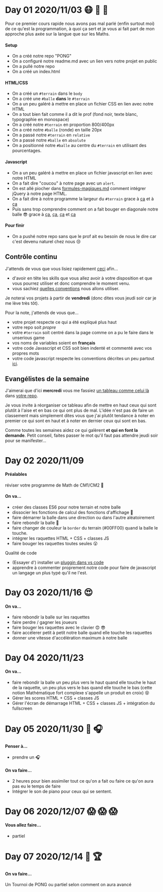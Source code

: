 
# Day 01 2020/11/03 :mask: :speech_balloon: :snail:

Pour ce premier cours rapide nous avons pas mal parlé (enfin surtout moi) de ce qu'est la programmation, à quoi ça sert et je vous ai fait part de mon approche plus axée sur la langue que sur les Maths.

#### Setup

- On a créé notre repo "PONG"
- On a configuré notre readme.md avec un lien vers notre projet en public
- On a pullé notre repo
- On a créé un index.html

#### HTML/CSS

- On a créé un `#terrain` dans le `body`
- On a créé une `#balle` **dans** le `#terrain`
- On a un peu galéré à mettre en place un fichier CSS en lien avec notre HTML
- On a tout bien fait comme il a dit le prof (fond noir, texte blanc, typographie en monospace)
- On a créé notre `#terrain` en proportion 800/400px
- On a créé notre `#balle` (ronde) en taille 20px
- On a passé notre `#terrain` en `relative`
- On a passé notre `#balle` en `absolute`
- On a positionné notre `#balle` au centre du `#terrain` en utilisant des pourcentages.

#### Javascript

- On a un peu galéré à mettre en place un fichier javascript en lien avec notre HTML
- On a fait dire "coucou" à notre page avec  un `alert`.
- On est allé piocher dans [formules-magiques.md](formules-magiques.md) comment intégrer jQuery à notre page HTML.
- On a fait dire à notre programme la largeur du `#terrain` grace à 
[ça](formules-magiques.md#pour-s%C3%A9lectionner-un-%C3%A9l%C3%A9ment-html-avec-jquery) 
et à [ça](formules-magiques.md#pour-connaître-les-tailles-dun-élément-jquery-html)
- Puis sans trop comprendre comment on a fait bouger en diagonale notre balle :sunglasses: grace à 
[ça](formules-magiques.md#faire-des-boucles-temporelles), 
[ça](formules-magiques.md#convertir-le-texte-150px-en-nombre-150),
[ça](formules-magiques.md#pour-connaîtredéfinir-les-positions-dun-élément-jquery-html)
et [ça](formules-magiques.md#un-peu-de-maths)

#### Pour finir

- On a pushé notre repo sans que le prof ait eu besoin de nous le dire car c'est devenu naturel chez nous :unamused:

## Contrôle continu


J'attends de vous que vous lisiez rapidement [ceci](formules-magiques.md) afin...
- d'avoir en tête les skills que vous allez avoir à votre disposition et que vous pourrez utiliser et donc comprendre le moment venu.
- vous sachiez [quelles conventions](formules-magiques.md#les-conventions-fortement-conseillées) nous allons utiliser.

Je noterai vos projets à partir de **vendredi** (donc dites vous jeudi soir car je me lève très tôt).

Pour la note, j'attends de vous que...

- votre projet respecte ce qui a été expliqué plus haut
- votre repo soit *propre*
- votre `#terrain` soit centré dans la page comme on a pu le faire dans le unserious game
- vos noms de variables soient en **français** 
- votre code Javascript et CSS soit bien indenté et commenté avec vos propres mots
- votre code javascript respecte les conventions décrites un peu partout [ici](formules-magiques.md).   


## Evangélistes de la semaine

J'aimerai que d'ici **mercredi** vous me fassiez [un tableau comme celui là](https://github.com/davidmarsprof/unserious-game/blob/main/team.md) dans
[votre repo](https://github.com/VinekNet/pong_organisation).

Je vous invite à réorganiser ce tableau afin de mettre en haut ceux qui sont plutôt à l'aise et en bas ce qui ont plus de mal. L'idée n'est pas de faire un classement mais simplement dites vous que j'ai plutôt tendance à noter en premier ce qui sont en haut et à noter en dernier ceux qui sont en bas.

Comme toutes les semaines aidez ce qui galèrent **et qui en font la demande**.
Petit conseil, faites passer le mot qu'il faut pas attendre jeudi soir pour se manifester...

# Day 02 2020/11/09

#### Préalables

réviser votre programme de Math de CM1/CM2 :baby:

#### On va...


- créer des classes ES6 pour notre terrain et notre balle 
- dissocier les fonctions de calcul des fonctions d'affichage :eyes:
- faire démarrer la balle dans une direction ou dans l'autre aléatoirement
- faire rebondir la balle :dizzy:
- faire changer de couleur la `border` du terrain (#00FF00) quand la balle le touche.
- intégrer les raquettes HTML + CSS + classes JS
- faire bouger les raquettes toutes seules :open_mouth:

Qualité de code
- (Essayer d') installer un [pluggin dans vs code](https://marketplace.visualstudio.com/items?itemName=Gydunhn.javascript-essentials)
- apprendre à commenter proprement notre code pour faire de javascript un langage un plus typé qu'il ne l'est.


# Day 03 2020/11/16 :heart_eyes:

#### On va...

- faire rebondir la balle sur les raquettes
- faire perdre / gagner les joueurs
- faire bouger les raquettes avec le clavier :heart_eyes: :sunglasses:
- faire accélerer petit à petit notre balle quand elle touche les raquettes
- donner une vitesse d'accélération maximum à notre balle

# Day 04 2020/11/23

#### On va...

- faire rebondir la balle un peu plus vers le haut quand elle touche le haut de la raquette, un peu plus vers le bas quand elle touche le bas (cette notion Mathématique fort complexe s'appelle un produit en croix) :dizzy_face:
- Gérer les scores HTML + CSS + classes JS
- Gérer l'écran de démarrage HTML + CSS + classes JS + intégration du fullscreen

# Day 05 2020/11/30 :musical_keyboard: :headphones:

#### Penser à...

- prendre un :headphones:

#### On va faire... 

- 2 heures pour bien assimiler tout ce qu'on a fait ou faire ce qu'on aura pas eu le temps de faire
- Intégrer le son de piano pour ceux qui se sentent.

# Day 06 2020/12/07 :scream: :scream: :scream:

#### Vous allez faire...

- partiel

# Day 07 2020/12/14 :santa:  :trophy:

#### On va faire...

Un Tournoi de PONG ou partiel selon comment on aura avancé
